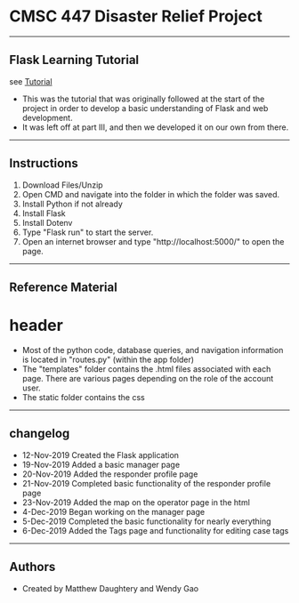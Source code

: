 # CMSC 447 Disaster Relief Project

----
## Flask Learning Tutorial
see [Tutorial](https://blog.miguelgrinberg.com/post/the-flask-mega-tutorial-part-iii-web-forms)

* This was the tutorial that was originally followed at the start of the project in order to develop a basic understanding of Flask and web development.
* It was left off at part III, and then we developed it on our own from there.

----
## Instructions
1. Download Files/Unzip
2. Open CMD and navigate into the folder in which the folder was saved.
3. Install Python if not already
4. Install Flask
5. Install Dotenv
6. Type "Flask run" to start the server.
7. Open an internet browser and type "http://localhost:5000/" to open the page.

----
## Reference Material
# header

* Most of the python code, database queries, and navigation information is located in "routes.py" (within the app folder)
* The "templates" folder contains the .html files associated with each page. There are various pages depending on the role of the account user.
* The static folder contains the css

----
## changelog
* 12-Nov-2019 Created the Flask application
* 19-Nov-2019 Added a basic manager page
* 20-Nov-2019 Added the responder profile page
* 21-Nov-2019 Completed basic functionality of the responder profile page
* 23-Nov-2019 Added the map on the operator page in the html
* 4-Dec-2019 Began working on the manager page
* 5-Dec-2019 Completed the basic functionality for nearly everything
* 6-Dec-2019 Added the Tags page and functionality for editing case tags

----
## Authors
* Created by Matthew Daughtery and Wendy Gao
